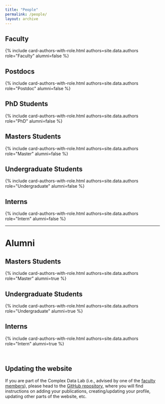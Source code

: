 ```yaml
---
title: "People"
permalink: /people/
layout: archive
---
```



## Faculty

{% include card-authors-with-role.html authors=site.data.authors role="Faculty" alumni=false %}

<!-- ## Adjunct Faculty

{% include card-authors-with-role.html authors=site.data.authors role="Adjunct Faculty" alumni=false %} -->

## Postdocs

{% include card-authors-with-role.html authors=site.data.authors role="Postdoc" alumni=false %}

## PhD Students

{% include card-authors-with-role.html authors=site.data.authors role="PhD" alumni=false %}

## Masters Students

{% include card-authors-with-role.html authors=site.data.authors role="Master" alumni=false %}

## Undergraduate Students

{% include card-authors-with-role.html authors=site.data.authors role="Undergraduate" alumni=false %}

## Interns

{% include card-authors-with-role.html authors=site.data.authors role="Intern" alumni=false %}

---

# Alumni


<!-- ## Postdocs

{% include card-authors-with-role.html authors=site.data.authors role="Postdoc" alumni=true %}

## PhD Students

{% include card-authors-with-role.html authors=site.data.authors role="PhD" alumni=true %} -->

## Masters Students

{% include card-authors-with-role.html authors=site.data.authors role="Master" alumni=true %}

## Undergraduate Students

{% include card-authors-with-role.html authors=site.data.authors role="Undergraduate" alumni=true %}

## Interns

{% include card-authors-with-role.html authors=site.data.authors role="Intern" alumni=true %}

<br/>

## Updating the website

If you are part of the Complex Data Lab (i.e., advised by one of the [faculty members](https://complexdatalab.com/people/)), please head to the [GitHub repository](https://github.com/ComplexData-MILA/ComplexDataLab-Mila-McGill), where you will find instructions on adding your publications, creating/updating your profile, updating other parts of the website, etc.